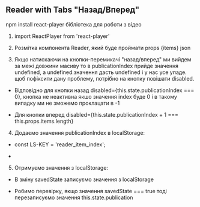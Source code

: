 ## Reader with Tabs "Назад/Вперед"

npm install react-player бібліотека для роботи з відео

1. import ReactPlayer from 'react-player'

<!--
export class Player extends Component {
  state = {
    isVideoLoaded: false,
  }

  componentDidUpdate (prevState) {
    if(prevState.url !== this.props.url) {
      this.setState({ isVideoLoaded: false})
    }
  }

  render () {
    const {isVideoLoaded} = this.state;
    const {url} = this.props;
    const showLoader = url && !isVideoLoaded;

    const playerSize = isVideoLoaded ? '100%' : 0;

    return (
      <>
        {showLoader && <h2>Загружаєм відео</h2>}
        {url && (
          <div>
            <StyledPlayer
              url={url}
              width={playerSize}
              height={playerSize}
              onReady={() => this.setState({isVidoeLoaded: true})}
              controls
            />
          </div>
        )}
      </>
    )
  }
}
-->

2. Розмітка компонента Reader, який буде проймати props {items} json

<!-- export class Reader extends Component {
  state = {
    publicationIndex: 0,
  }

  changeIndex = (value) => {
    this.setState(prevState => (
      {publicationIndex: prevState.publicationIndex + value}))
  }

  render () {
    const currentItem = this.props.items[this.state.publicationIndex]

    return (
      <div>
        <section>
          <button
            type="button"
            onClick={() => this.changeIndex(-1)}
            disabled={this.state.publicationIndex === 0}
            >
              Назад
          </button>

          <button
            type="button"
            onClick={() => this.changeIndex(1)}
            disabled={this.state.publicatioIndex + 1 === this.props.items.length}
            >
            Вперед
          </button>
        </section>
        <p>
          {this.state.publicationIndex + 1}/{this.state.items.length}
        </p>
        <article>
          <h2>{currentItem.title}</h2>
          <p>{currentItem.text}</p>
        </acticle>
      </div>
    )
  }
} -->

3. Якщо натискаючи на кнопки-перемикачі "назад/вперед" ми вийдем за межі довжини
   масиву то в publicationIndex прийде значення undefined, а undefined.значення
   дасть undefined і у нас усе упаде. щоб пофіксити дану проблему, потрібно на
   кнопку повішати disabled.

- Відповідно для кнопки назад disabled={this.state.publicationIndex === 0},
  кнопка не неактивна якшо значення index буде 0 і в такому випадку ми не
  зможемо проклацати в -1

- Для кнопки вперед disabled={this.state.publicationIndex + 1 ===
  this.props.items.length}

4. Додаємо значення publicationIndex в localStorage:

- const LS-KEY = 'reader_item_index';

- <!-- componentDidUpdate(prevProps, prevState) {
    if (prevState.publicationIndex !== this.state.publicationIndex) {
      localStorage.setItem(LS_KEY, this.state.publicationIndex)
    }
  } -->

5. Отримуємо значення з localStorage:

- В зміну savedState записуємо значення з localStorage
- Робимо перевірку, якщо значення savedState === true тоді перезаписуємо
  значення this.state.publication

  <!-- componentDidMount() {
    const savedState = localStorage.getItem(LS_KEY);

    if(savedState) {
      this.setState({publicationIndex: index});
    }
  } -->
